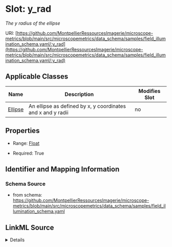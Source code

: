 # Slot: y_rad


_The y radius of the ellipse_



URI: [https://github.com/MontpellierRessourcesImagerie/microscope-metrics/blob/main/src/microscopemetrics/data_schema/samples/field_illumination_schema.yaml/:y_rad](https://github.com/MontpellierRessourcesImagerie/microscope-metrics/blob/main/src/microscopemetrics/data_schema/samples/field_illumination_schema.yaml/:y_rad)



<!-- no inheritance hierarchy -->




## Applicable Classes

| Name | Description | Modifies Slot |
| --- | --- | --- |
[Ellipse](Ellipse.md) | An ellipse as defined by x, y coordinates and x and y radii |  no  |







## Properties

* Range: [Float](Float.md)

* Required: True





## Identifier and Mapping Information







### Schema Source


* from schema: https://github.com/MontpellierRessourcesImagerie/microscope-metrics/blob/main/src/microscopemetrics/data_schema/samples/field_illumination_schema.yaml




## LinkML Source

<details>
```yaml
name: y_rad
description: The y radius of the ellipse
from_schema: https://github.com/MontpellierRessourcesImagerie/microscope-metrics/blob/main/src/microscopemetrics/data_schema/samples/field_illumination_schema.yaml
rank: 1000
multivalued: false
alias: y_rad
owner: Ellipse
domain_of:
- Ellipse
range: float
required: true

```
</details>